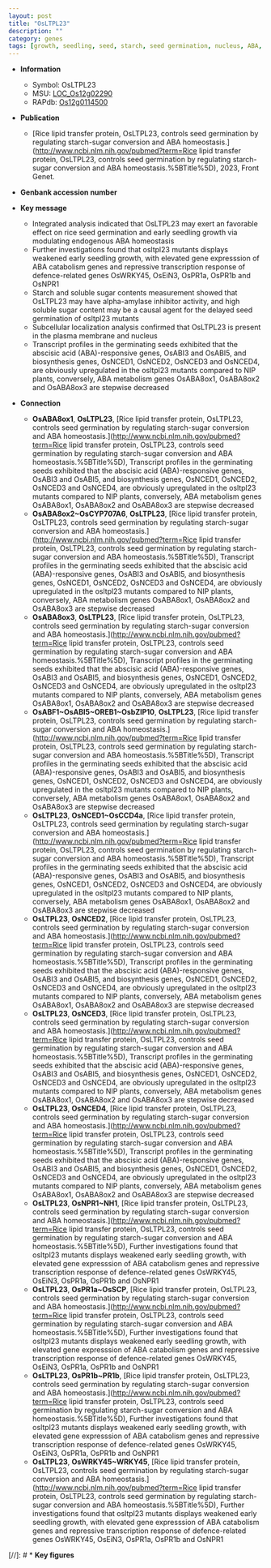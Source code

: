 ```yaml
---
layout: post
title: "OsLTPL23"
description: ""
category: genes
tags: [growth, seedling, seed, starch, seed germination, nucleus, ABA, homeostasis, abscisic acid, sugar, plasma membrane,  ABA , seedling growth, ABA catabolism]
---
```


* **Information**  
    + Symbol: OsLTPL23  
    + MSU: [LOC_Os12g02290](http://rice.uga.edu/cgi-bin/ORF_infopage.cgi?orf=LOC_Os12g02290)  
    + RAPdb: [Os12g0114500](http://rapdb.dna.affrc.go.jp/viewer/gbrowse_details/irgsp1?name=Os12g0114500)  

* **Publication**  
    + [Rice lipid transfer protein, OsLTPL23, controls seed germination by regulating starch-sugar conversion and ABA homeostasis.](http://www.ncbi.nlm.nih.gov/pubmed?term=Rice lipid transfer protein, OsLTPL23, controls seed germination by regulating starch-sugar conversion and ABA homeostasis.%5BTitle%5D), 2023, Front Genet.

* **Genbank accession number**  

* **Key message**  
    + Integrated analysis indicated that OsLTPL23 may exert an favorable effect on rice seed germination and early seedling growth via modulating endogenous ABA homeostasis
    + Further investigations found that osltpl23 mutants displays weakened early seedling growth, with elevated gene expresssion of ABA catabolism genes and repressive transcription response of defence-related genes OsWRKY45, OsEiN3, OsPR1a, OsPR1b and OsNPR1
    + Starch and soluble sugar contents measurement showed that OsLTPL23 may have alpha-amylase inhibitor activity, and high soluble sugar content may be a causal agent for the delayed seed germination of osltpl23 mutants
    + Subcellular localization analysis confirmed that OsLTPL23 is present in the plasma membrane and nucleus
    + Transcript profiles in the germinating seeds exhibited that the abscisic acid (ABA)-responsive genes, OsABI3 and OsABI5, and biosynthesis genes, OsNCED1, OsNCED2, OsNCED3 and OsNCED4, are obviously upregulated in the osltpl23 mutants compared to NIP plants, conversely, ABA metabolism genes OsABA8ox1, OsABA8ox2 and OsABA8ox3 are stepwise decreased

* **Connection**  
    + __OsABA8ox1__, __OsLTPL23__, [Rice lipid transfer protein, OsLTPL23, controls seed germination by regulating starch-sugar conversion and ABA homeostasis.](http://www.ncbi.nlm.nih.gov/pubmed?term=Rice lipid transfer protein, OsLTPL23, controls seed germination by regulating starch-sugar conversion and ABA homeostasis.%5BTitle%5D),  Transcript profiles in the germinating seeds exhibited that the abscisic acid (ABA)-responsive genes, OsABI3 and OsABI5, and biosynthesis genes, OsNCED1, OsNCED2, OsNCED3 and OsNCED4, are obviously upregulated in the osltpl23 mutants compared to NIP plants, conversely, ABA metabolism genes OsABA8ox1, OsABA8ox2 and OsABA8ox3 are stepwise decreased
    + __OsABA8ox2~OsCYP707A6__, __OsLTPL23__, [Rice lipid transfer protein, OsLTPL23, controls seed germination by regulating starch-sugar conversion and ABA homeostasis.](http://www.ncbi.nlm.nih.gov/pubmed?term=Rice lipid transfer protein, OsLTPL23, controls seed germination by regulating starch-sugar conversion and ABA homeostasis.%5BTitle%5D),  Transcript profiles in the germinating seeds exhibited that the abscisic acid (ABA)-responsive genes, OsABI3 and OsABI5, and biosynthesis genes, OsNCED1, OsNCED2, OsNCED3 and OsNCED4, are obviously upregulated in the osltpl23 mutants compared to NIP plants, conversely, ABA metabolism genes OsABA8ox1, OsABA8ox2 and OsABA8ox3 are stepwise decreased
    + __OsABA8ox3__, __OsLTPL23__, [Rice lipid transfer protein, OsLTPL23, controls seed germination by regulating starch-sugar conversion and ABA homeostasis.](http://www.ncbi.nlm.nih.gov/pubmed?term=Rice lipid transfer protein, OsLTPL23, controls seed germination by regulating starch-sugar conversion and ABA homeostasis.%5BTitle%5D),  Transcript profiles in the germinating seeds exhibited that the abscisic acid (ABA)-responsive genes, OsABI3 and OsABI5, and biosynthesis genes, OsNCED1, OsNCED2, OsNCED3 and OsNCED4, are obviously upregulated in the osltpl23 mutants compared to NIP plants, conversely, ABA metabolism genes OsABA8ox1, OsABA8ox2 and OsABA8ox3 are stepwise decreased
    + __OsABF1~OsABI5~OREB1~OsbZIP10__, __OsLTPL23__, [Rice lipid transfer protein, OsLTPL23, controls seed germination by regulating starch-sugar conversion and ABA homeostasis.](http://www.ncbi.nlm.nih.gov/pubmed?term=Rice lipid transfer protein, OsLTPL23, controls seed germination by regulating starch-sugar conversion and ABA homeostasis.%5BTitle%5D),  Transcript profiles in the germinating seeds exhibited that the abscisic acid (ABA)-responsive genes, OsABI3 and OsABI5, and biosynthesis genes, OsNCED1, OsNCED2, OsNCED3 and OsNCED4, are obviously upregulated in the osltpl23 mutants compared to NIP plants, conversely, ABA metabolism genes OsABA8ox1, OsABA8ox2 and OsABA8ox3 are stepwise decreased
    + __OsLTPL23__, __OsNCED1~OsCCD4a__, [Rice lipid transfer protein, OsLTPL23, controls seed germination by regulating starch-sugar conversion and ABA homeostasis.](http://www.ncbi.nlm.nih.gov/pubmed?term=Rice lipid transfer protein, OsLTPL23, controls seed germination by regulating starch-sugar conversion and ABA homeostasis.%5BTitle%5D),  Transcript profiles in the germinating seeds exhibited that the abscisic acid (ABA)-responsive genes, OsABI3 and OsABI5, and biosynthesis genes, OsNCED1, OsNCED2, OsNCED3 and OsNCED4, are obviously upregulated in the osltpl23 mutants compared to NIP plants, conversely, ABA metabolism genes OsABA8ox1, OsABA8ox2 and OsABA8ox3 are stepwise decreased
    + __OsLTPL23__, __OsNCED2__, [Rice lipid transfer protein, OsLTPL23, controls seed germination by regulating starch-sugar conversion and ABA homeostasis.](http://www.ncbi.nlm.nih.gov/pubmed?term=Rice lipid transfer protein, OsLTPL23, controls seed germination by regulating starch-sugar conversion and ABA homeostasis.%5BTitle%5D),  Transcript profiles in the germinating seeds exhibited that the abscisic acid (ABA)-responsive genes, OsABI3 and OsABI5, and biosynthesis genes, OsNCED1, OsNCED2, OsNCED3 and OsNCED4, are obviously upregulated in the osltpl23 mutants compared to NIP plants, conversely, ABA metabolism genes OsABA8ox1, OsABA8ox2 and OsABA8ox3 are stepwise decreased
    + __OsLTPL23__, __OsNCED3__, [Rice lipid transfer protein, OsLTPL23, controls seed germination by regulating starch-sugar conversion and ABA homeostasis.](http://www.ncbi.nlm.nih.gov/pubmed?term=Rice lipid transfer protein, OsLTPL23, controls seed germination by regulating starch-sugar conversion and ABA homeostasis.%5BTitle%5D),  Transcript profiles in the germinating seeds exhibited that the abscisic acid (ABA)-responsive genes, OsABI3 and OsABI5, and biosynthesis genes, OsNCED1, OsNCED2, OsNCED3 and OsNCED4, are obviously upregulated in the osltpl23 mutants compared to NIP plants, conversely, ABA metabolism genes OsABA8ox1, OsABA8ox2 and OsABA8ox3 are stepwise decreased
    + __OsLTPL23__, __OsNCED4__, [Rice lipid transfer protein, OsLTPL23, controls seed germination by regulating starch-sugar conversion and ABA homeostasis.](http://www.ncbi.nlm.nih.gov/pubmed?term=Rice lipid transfer protein, OsLTPL23, controls seed germination by regulating starch-sugar conversion and ABA homeostasis.%5BTitle%5D),  Transcript profiles in the germinating seeds exhibited that the abscisic acid (ABA)-responsive genes, OsABI3 and OsABI5, and biosynthesis genes, OsNCED1, OsNCED2, OsNCED3 and OsNCED4, are obviously upregulated in the osltpl23 mutants compared to NIP plants, conversely, ABA metabolism genes OsABA8ox1, OsABA8ox2 and OsABA8ox3 are stepwise decreased
    + __OsLTPL23__, __OsNPR1~NH1__, [Rice lipid transfer protein, OsLTPL23, controls seed germination by regulating starch-sugar conversion and ABA homeostasis.](http://www.ncbi.nlm.nih.gov/pubmed?term=Rice lipid transfer protein, OsLTPL23, controls seed germination by regulating starch-sugar conversion and ABA homeostasis.%5BTitle%5D),  Further investigations found that osltpl23 mutants displays weakened early seedling growth, with elevated gene expresssion of ABA catabolism genes and repressive transcription response of defence-related genes OsWRKY45, OsEiN3, OsPR1a, OsPR1b and OsNPR1
    + __OsLTPL23__, __OsPR1a~OsSCP__, [Rice lipid transfer protein, OsLTPL23, controls seed germination by regulating starch-sugar conversion and ABA homeostasis.](http://www.ncbi.nlm.nih.gov/pubmed?term=Rice lipid transfer protein, OsLTPL23, controls seed germination by regulating starch-sugar conversion and ABA homeostasis.%5BTitle%5D),  Further investigations found that osltpl23 mutants displays weakened early seedling growth, with elevated gene expresssion of ABA catabolism genes and repressive transcription response of defence-related genes OsWRKY45, OsEiN3, OsPR1a, OsPR1b and OsNPR1
    + __OsLTPL23__, __OsPR1b~PR1b__, [Rice lipid transfer protein, OsLTPL23, controls seed germination by regulating starch-sugar conversion and ABA homeostasis.](http://www.ncbi.nlm.nih.gov/pubmed?term=Rice lipid transfer protein, OsLTPL23, controls seed germination by regulating starch-sugar conversion and ABA homeostasis.%5BTitle%5D),  Further investigations found that osltpl23 mutants displays weakened early seedling growth, with elevated gene expresssion of ABA catabolism genes and repressive transcription response of defence-related genes OsWRKY45, OsEiN3, OsPR1a, OsPR1b and OsNPR1
    + __OsLTPL23__, __OsWRKY45~WRKY45__, [Rice lipid transfer protein, OsLTPL23, controls seed germination by regulating starch-sugar conversion and ABA homeostasis.](http://www.ncbi.nlm.nih.gov/pubmed?term=Rice lipid transfer protein, OsLTPL23, controls seed germination by regulating starch-sugar conversion and ABA homeostasis.%5BTitle%5D),  Further investigations found that osltpl23 mutants displays weakened early seedling growth, with elevated gene expresssion of ABA catabolism genes and repressive transcription response of defence-related genes OsWRKY45, OsEiN3, OsPR1a, OsPR1b and OsNPR1

[//]: # * **Key figures**  


